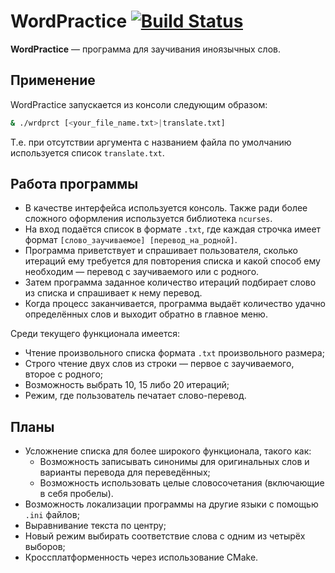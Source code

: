 # WordPractice [![Build Status](https://travis-ci.org/Belstowe/WordPractice.svg?branch=master)](https://travis-ci.org/github/Belstowe/WordPractice)

**WordPractice** — программа для заучивания иноязычных слов. 

## Применение
WordPractice запускается из консоли следующим образом:
```sh
& ./wrdprct [<your_file_name.txt>|translate.txt]
```
Т.е. при отсутствии аргумента с названием файла по умолчанию используется список `translate.txt`.

## Работа программы
* В качестве интерфейса используется консоль. Также ради более сложного оформления используется библиотека `ncurses`.
* На вход подаётся список в формате `.txt`, где каждая строчка имеет формат `[слово_заучиваемое] [перевод_на_родной]`.
* Программа приветствует и спрашивает пользователя, сколько итераций ему требуется для повторения списка и какой способ ему необходим — перевод с заучиваемого или с родного.
* Затем программа заданное количество итераций подбирает слово из списка и спрашивает к нему перевод.
* Когда процесс заканчивается, программа выдаёт количество удачно определённых слов и выходит обратно в главное меню.

Среди текущего функционала имеется:
* Чтение произвольного списка формата `.txt` произвольного размера;
* Строго чтение двух слов из строки — первое с заучиваемого, второе с родного;
* Возможность выбрать 10, 15 либо 20 итераций;
* Режим, где пользователь печатает слово-перевод.

## Планы
* Усложнение списка для более широкого функционала, такого как:
  * Возможность записывать синонимы для оригинальных слов и варианты перевода для переведённых;
  * Возможность использовать целые словосочетания (включающие в себя пробелы).
* Возможность локализации программы на другие языки с помощью `.ini` файлов;
* Выравнивание текста по центру;
* Новый режим выбирать соответствие слова с одним из четырёх выборов;
* Кроссплатформенность через использование CMake.
